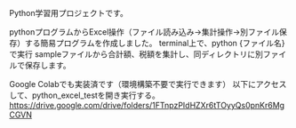 Python学習用プロジェクトです。

pythonプログラムからExcel操作（ファイル読み込み→集計操作→別ファイル保存）する簡易プログラムを作成しました。
terminal上で、python {ファイル名}で実行
sampleファイルから合計額、税額を集計し、同ディレクトリに別ファイルで保存します。　

Google Colabでも実装済です（環境構築不要で実行できます）
以下にアクセスして、python_excel_testを開き実行する。
https://drive.google.com/drive/folders/1FTnpzPIdHZXr6tTOyyQs0pnKr6MgCGVN